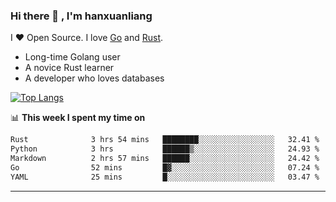 ### Hi there 👋 , I'm hanxuanliang

<!--
**hanxuanliang/hanxuanliang** is a ✨ _special_ ✨ repository because its `README.md` (this file) appears on your GitHub profile.

Here are some ideas to get you started:

- 🔭 I’m currently working on ...
- 🌱 I’m currently learning ...
- 👯 I’m looking to collaborate on ...
- 🤔 I’m looking for help with ...
- 💬 Ask me about ...
- 📫 How to reach me: ...
- 😄 Pronouns: ...
- ⚡ Fun fact: ...
-->
I ❤ Open Source. I love [Go](https://golang.org) and [Rust](https://www.rust-lang.org/zh-CN/).

* Long-time Golang user
* A novice Rust learner
* A developer who loves databases

[![Top Langs](https://github-readme-stats.vercel.app/api?username=hanxuanliang&show_icons=true&count_private=true&line_height=40)](https://github.com/anuraghazra/github-readme-stats)

📊 **This week I spent my time on**
<!--START_SECTION:waka-->

```txt
Rust              3 hrs 54 mins   ████████░░░░░░░░░░░░░░░░░   32.41 %
Python            3 hrs           ██████▒░░░░░░░░░░░░░░░░░░   24.93 %
Markdown          2 hrs 57 mins   ██████░░░░░░░░░░░░░░░░░░░   24.42 %
Go                52 mins         █▓░░░░░░░░░░░░░░░░░░░░░░░   07.24 %
YAML              25 mins         █░░░░░░░░░░░░░░░░░░░░░░░░   03.47 %
```

<!--END_SECTION:waka-->

***
